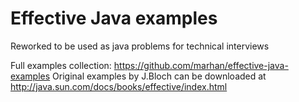 # Effective Java examples
Reworked to be used as java problems for technical interviews

Full examples collection: https://github.com/marhan/effective-java-examples
Original examples by J.Bloch can be downloaded at http://java.sun.com/docs/books/effective/index.html
